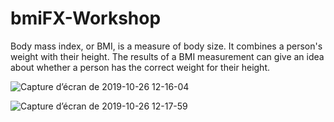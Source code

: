 # bmiFX-Workshop

Body mass index, or BMI, is a measure of body size. It combines a person's weight with their height. The results of a BMI measurement can give an idea about whether a person has the correct weight for their height.


![Capture d’écran de 2019-10-26 12-16-04](https://user-images.githubusercontent.com/22420836/67618127-48aa3400-f7eb-11e9-8115-0a6d58a8301c.png)

![Capture d’écran de 2019-10-26 12-17-59](https://user-images.githubusercontent.com/22420836/67618120-392aeb00-f7eb-11e9-93d3-045370a21a50.png)
